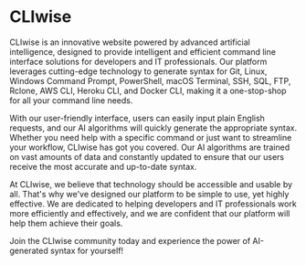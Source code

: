 # CLIwise

CLIwise is an innovative website powered by advanced artificial intelligence, designed to provide intelligent and efficient command line interface solutions for developers and IT professionals. Our platform leverages cutting-edge technology to generate syntax for Git, Linux, Windows Command Prompt, PowerShell, macOS Terminal, SSH, SQL, FTP, Rclone, AWS CLI, Heroku CLI, and Docker CLI, making it a one-stop-shop for all your command line needs.

With our user-friendly interface, users can easily input plain English requests, and our AI algorithms will quickly generate the appropriate syntax. Whether you need help with a specific command or just want to streamline your workflow, CLIwise has got you covered. Our AI algorithms are trained on vast amounts of data and constantly updated to ensure that our users receive the most accurate and up-to-date syntax.

At CLIwise, we believe that technology should be accessible and usable by all. That's why we've designed our platform to be simple to use, yet highly effective. We are dedicated to helping developers and IT professionals work more efficiently and effectively, and we are confident that our platform will help them achieve their goals.

Join the CLIwise community today and experience the power of AI-generated syntax for yourself!